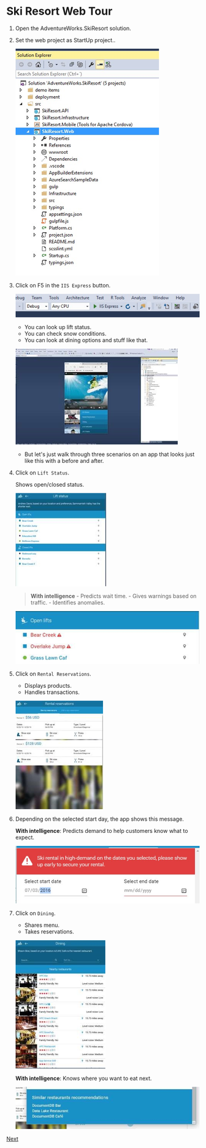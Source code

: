 # Ski Resort Web Tour

1.	Open the AdventureWorks.SkiResort solution.

1.	Set the web project as StartUp project..

    ![](img/image13.jpg)

1.	Click on F5 in the `IIS Express` button.

    ![](img/image14.jpg)

    - You can look up lift status.
    - You can check snow conditions.
    - You can look at dining options and stuff like that.

    ![](img/image15.jpg)

    - But let's just walk through three scenarios on an app that looks just like this with a before and after.

1.	Click on `Lift Status`.

    Shows open/closed status.

    ![](img/image16.jpg)

    > **With intelligence**
        - Predicts wait time.
        - Gives warnings based on traffic.
        - Identifies anomalies.

    ![](img/image7.jpg)

1.	Click on `Rental Reservations`.
    - Displays products.
    - Handles transactions.

    ![](img/image17.jpg)

1.	Depending on the selected start day, the app shows this message.

    **With intelligence**: Predicts demand to help customers know what to expect.

    ![](img/image19.jpg)

1.	Click on `Dining`.

    - Shares menu.
    - Takes reservations.

    ![](img/image20.jpg)

    **With intelligence**: Knows where you want to eat next.

    ![](img/image12.jpg)

<a href="03.SkiRentals.md">Next</a>
